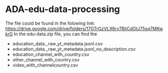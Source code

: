 # ADA-edu-data-processing
The file could be found in the folowing link:
https://drive.google.com/drive/folders/17GTrGzVLX6rv7BiiCdOtJ75sq7MKwkrG
In the edu-data.zip file, you can find the 
- education_data._raw_yt_metadata.jsonl.csv
- education_data._raw_yt_metadata.jsonl_no_description.csv
- education_channel_with_country.csv
- other_channel_with_country.csv
- video_with_channelcountry.csv
